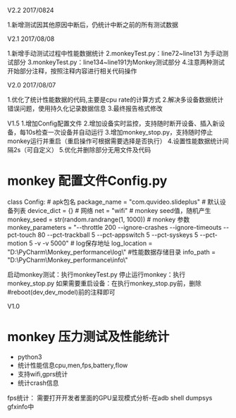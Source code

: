 V2.2 2017/0824

1.新增测试因其他原因中断后，仍统计中断之前的所有测试数据

V2.1 2017/08/08

1.新增手动测试过程中性能数据统计
2.monkeyTest.py：line72~line131 为手动测试部分
3.monkeyTest.py：line134~line191为Monkey测试部分
4.注意两种测试开始部分注释，按照注释内容进行相关代码操作


V2.0  2017/08/07

1.优化了统计性能数据的代码,主要是cpu rate的计算方式
2.解决多设备数据统计错误问题，使用持久化记录数据信息
3.最终报告格式修改



V1.5
1.增加Config配置文件
2.增加设备实时监控，支持随时断开设备、插入新设备，每10s检查一次设备并自动运行
3.增加monkey_stop.py，支持随时停止monkey运行并重启（重启操作可根据需要选择是否执行）
4.设置性能数据统计间隔2s（可自定义）
5.优化并删除部分无用文件及代码

# monkey 配置文件Config.py
class Config:
    # apk包名
    package_name = "com.quvideo.slideplus"
    # 默认设备列表
    device_dict = {}
    # 网络
    net = "wifi"
    # monkey seed值，随机产生
    monkey_seed = str(random.randrange(1, 1000))
    # monkey 参数
    monkey_parameters = "--throttle 200 --ignore-crashes --ignore-timeouts --pct-touch 80 --pct-trackball 5 --pct-appswitch 5 --pct-syskeys 5 --pct-motion 5 -v -v 5000"
    # log保存地址
    log_location = "D:\\PyCharm\\Monkey_performance\\log\\"
    #性能数据存储目录
    info_path = "D:\\PyCharm\\Monkey_performance\\info\\"
    

启动monkey测试：执行monkeyTest.py
停止运行monkey：执行monkey_stop.py
如果需要重启设备：在执行monkey_stop.py前，删除#reboot(dev,dev_model)前的注释即可
    

V1.0
# monkey 压力测试及性能统计
* python3 
* 统计性能信息cpu,men,fps,battery,flow
* 支持wifi,gprs统计
* 统计crash信息
 
fps统计：
需要打开开发者里面的GPU呈现模式分析-在adb shell dumpsys gfxinfo中
